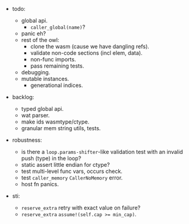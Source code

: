 
- todo:
    - global api.
        - `caller_global(name)`?
    - panic eh?
    - rest of the owl:
        - clone the wasm (cause we have dangling refs).
        - validate non-code sections (incl elem, data).
        - non-func imports.
        - pass remaining tests.
    - debugging.
    - mutable instances.
        - generational indices.


- backlog:
    - typed global api.
    - wat parser.
    - make ids wasmtype/ctype.
    - granular mem string utils, tests.

- robustness:
    - is there a `loop.params-shifter`-like validation test with an invalid push (type) in the loop?
    - static assert little endian for ctype?
    - test multi-level func vars, occurs check.
    - test `caller_memory` `CallerNoMemory` error.
    - host fn panics.

- sti:
    - `reserve_extra` retry with exact value on failure?
    - `reserve_extra` `assume!(self.cap >= min_cap)`.


